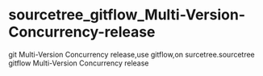 # sourcetree_gitflow_Multi-Version-Concurrency-release
git Multi-Version Concurrency release,use gitflow,on surcetree.sourcetree gitflow Multi-Version Concurrency release
